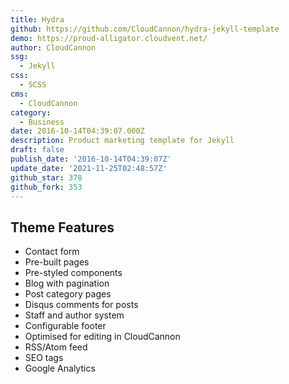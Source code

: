 ```yaml
---
title: Hydra
github: https://github.com/CloudCannon/hydra-jekyll-template
demo: https://proud-alligator.cloudvent.net/
author: CloudCannon
ssg:
  - Jekyll
css:
  - SCSS
cms:
  - CloudCannon
category:
  - Business
date: 2016-10-14T04:39:07.000Z
description: Product marketing template for Jekyll
draft: false
publish_date: '2016-10-14T04:39:07Z'
update_date: '2021-11-25T02:48:57Z'
github_star: 378
github_fork: 353
---
```

## Theme Features
- Contact form
- Pre-built pages
- Pre-styled components
- Blog with pagination
- Post category pages
- Disqus comments for posts
- Staff and author system
- Configurable footer
- Optimised for editing in CloudCannon
- RSS/Atom feed
- SEO tags
- Google Analytics
